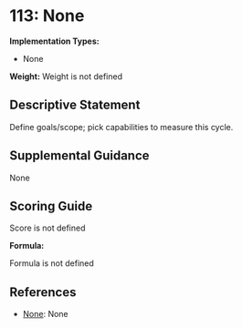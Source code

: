 # 113: None

**Implementation Types:**

- None

**Weight:** Weight is not defined

## Descriptive Statement

Define goals/scope; pick capabilities to measure this cycle.

## Supplemental Guidance

None

## Scoring Guide

Score is not defined

**Formula:**

Formula is not defined

## References

- [None](None): None

